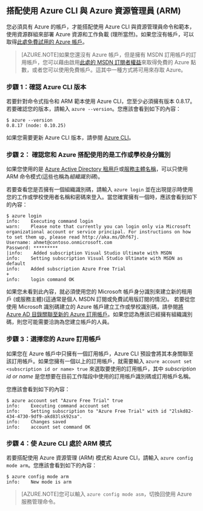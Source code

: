 <properties services="virtual-machines" title="Using Azure CLI with Azure Resource Manager" authors="squillace" solutions="" manager="timlt" editor="tysonn" />

<tags
   ms.service="virtual-machine"
   ms.devlang="na"
   ms.topic="article"
   ms.tgt_pltfrm="linux"
   ms.workload="infrastructure"
   ms.date="04/13/2015"
   ms.author="rasquill" />

## 搭配使用 Azure CLI 與 Azure 資源管理員 (ARM)

您必須具有 Azure 的帳戶，才能搭配使用 Azure CLI 與資源管理員命令和範本，使用資源群組來部署 Azure 資源和工作負載 (理所當然)。如果您沒有帳戶，可以取得[此處免費試用的 Azure 帳戶](http://azure.microsoft.com/pricing/free-trial/)。

> [AZURE.NOTE]如果您還沒有 Azure 帳戶，但是擁有 MSDN 訂用帳戶的訂用帳戶，您可以藉由啟用[此處的 MSDN 訂閱者權益](http://azure.microsoft.com/pricing/member-offers/msdn-benefits-details/)來取得免費的 Azure 點數，或者您可以使用免費帳戶。這其中一種方式將可用來存取 Azure。

### 步驟 1：確認 Azure CLI 版本

若要針對命令式指令和 ARM 範本使用 Azure CLI，您至少必須擁有版本 0.8.17。若要確認您的版本，請輸入 `azure --version`。您應該會看到如下的內容：

    $ azure --version
    0.8.17 (node: 0.10.25)

如果您需要更新 Azure CLI 版本，請參閱 [Azure CLI](https://github.com/Azure/azure-xplat-cli)。

### 步驟 2： 確認您和 Azure 搭配使用的是工作或學校身分識別

如果您使用的是 [Azure Active Directory 租用戶](https://msdn.microsoft.com/library/azure/jj573650.aspx#BKMK_WhatIsAnAzureADTenant)或[服務主體名稱](https://msdn.microsoft.com/library/azure/dn132633.aspx)，可以只使用 ARM 命令模式(這些也稱為*組織識別碼*)。

若要查看您是否擁有一個組織識別碼，請輸入 `azure login` 並在出現提示時使用您的工作或學校使用者名稱和密碼來登入。當您確實擁有一個時，應該會看到如下的內容：

    $ azure login
    info:    Executing command login
    warn:    Please note that currently you can login only via Microsoft organizational account or service principal. For instructions on how to set them up, please read http://aka.ms/Dhf67j.
    Username: ahmet@contoso.onmicrosoft.com
    Password: *********
    |info:    Added subscription Visual Studio Ultimate with MSDN
    info:    Setting subscription Visual Studio Ultimate with MSDN as default
    info:    Added subscription Azure Free Trial
    +
    info:    login command OK

如果您未看到此內容，就必須使用您的 Microsoft 帳戶身分識別來建立新的租用戶 (或服務主體)(這通常是個人 MSDN 訂閱或免費試用版訂閱的情況)。 若要從您使用 Microsoft 識別碼建立的 Azure 帳戶建立工作或學校識別碼，請參閱[將 Azure AD 目錄關聯至新的 Azure 訂用帳戶](https://msdn.microsoft.com/library/azure/jj573650.aspx#BKMK_WhatIsAnAzureADTenant)。如果您認為應該已經擁有組織識別碼，則您可能需要洽詢為您建立帳戶的人員。

### 步驟 3：選擇您的 Azure 訂用帳戶

如果您在 Azure 帳戶中只擁有一個訂用帳戶，Azure CLI 預設會將其本身關聯至該訂用帳戶。如果您擁有一個以上的訂用帳戶，就需要輸入 `azure account set <subscription id or name> true` 來選取要使用的訂用帳戶，其中 _subscription id or name_ 是您想要在目前工作階段中使用的訂用帳戶識別碼或訂用帳戶名稱。

您應該會看到如下的內容：

    $ azure account set "Azure Free Trial" true
    info:    Executing command account set
    info:    Setting subscription to "Azure Free Trial" with id "2lskd82-434-4730-9df9-akd83lsk92sa".
    info:    Changes saved
    info:    account set command OK

### 步驟 4：使 Azure CLI 處於 ARM 模式

若要搭配使用 Azure 資源管理 (ARM) 模式和 Azure CLI，請輸入 `azure config mode arm`。您應該會看到如下的內容：

    $ azure config mode arm
    info:    New mode is arm

> [AZURE.NOTE]您可以輸入 `azure config mode asm`，切換回使用 Azure 服務管理命令。

<!---HONumber=58_postMigration-->